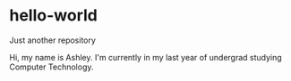 # hello-world
Just another repository

Hi, my name is Ashley. I'm currently in my last year of undergrad studying Computer Technology. 
